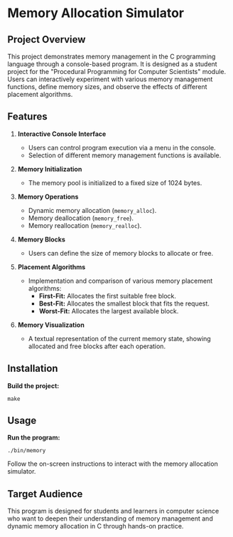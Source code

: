 # Memory Allocation Simulator

## Project Overview

This project demonstrates memory management in the C programming language through a console-based program. It is designed as a student project for the "Procedural Programming for Computer Scientists" module. Users can interactively experiment with various memory management functions, define memory sizes, and observe the effects of different placement algorithms.

## Features

1. **Interactive Console Interface**
   - Users can control program execution via a menu in the console.
   - Selection of different memory management functions is available.

2. **Memory Initialization**
   - The memory pool is initialized to a fixed size of 1024 bytes.

3. **Memory Operations**
   - Dynamic memory allocation (`memory_alloc`).
   - Memory deallocation (`memory_free`).
   - Memory reallocation (`memory_realloc`).

4. **Memory Blocks**
   - Users can define the size of memory blocks to allocate or free.

5. **Placement Algorithms**
   - Implementation and comparison of various memory placement algorithms:
     - **First-Fit:** Allocates the first suitable free block.
     - **Best-Fit:** Allocates the smallest block that fits the request.
     - **Worst-Fit:** Allocates the largest available block.

6. **Memory Visualization**
   - A textual representation of the current memory state, showing allocated and free blocks after each operation.

## Installation

**Build the project:**

`make`

## Usage

**Run the program:**

`./bin/memory`

Follow the on-screen instructions to interact with the memory allocation simulator.

## Target Audience

This program is designed for students and learners in computer science who want to deepen their understanding of memory management and dynamic memory allocation in C through hands-on practice.
